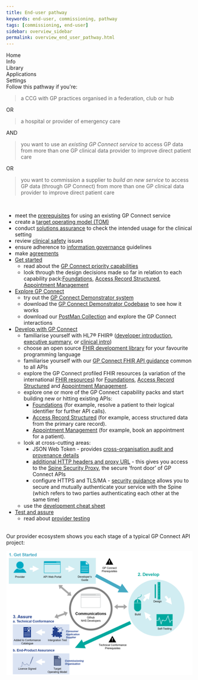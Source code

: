 ```yaml
---
title: End-user pathway
keywords: end-user, commissioning, pathway
tags: [commissioning, end-user]
sidebar: overview_sidebar
permalink: overview_end_user_pathway.html
---
```

<div><i class="fas fa-home fa-fw" style="background:MistyRose"></i> Home</div>
<div><i class="fas fa-info fa-fw" style="background:MistyRose"></i> Info</div>
<div><i class="fas fa-book fa-fw" style="background:MistyRose"></i> Library</div>
<div><i class="fas fa-pencil-alt fa-fw" style="background:MistyRose"></i> Applications</div>
<div><i class="fas fa-cog fa-fw" style="background:MistyRose"></i> Settings</div>         
Follow this pathway if you're:

> a CCG with GP practices organised in a federation, club or hub

OR

> a hospital or provider of emergency care

AND

> you want to use an *existing GP Connect service* to access GP data from more than one GP clinical data provider to improve direct patient care

OR

> you want to commission a supplier to *build an new service* to access GP data (through GP Connect) from more than one GP clinical data provider to improve direct patient care
<br/> 

-   meet the [prerequisites]() for using an existing GP Connect service 
-   create a [target operating model (TOM)]()
-   conduct [solutions assurance]() to check the intended usage for the clinical setting
-   review [clinical safety]() issues
-   ensure adherence to [information governance]() guidelines
-   make [agreements]()
-   [Get started](overview_provider_pathway.html)
    - read about the [GP Connect priority capabilities](overview_priority_capabilities.html)
    - look through the design decisions made so far in relation to each capability pack:[Foundations](foundations_design.html), [Access Record Structured](accessrecord_structured_design.html), [Appointment Management](appointments_design.html)
-   [Explore GP Connect](overview_explore.html)
    - try out the [GP Connect Demonstrator system](system_demonstrator.html)
    - download the [GP Connect Demonstrator Codebase](gpconnect-demonstrator) to see how it works
    - download our [PostMan Collection](system_reference_postman.html) and explore the GP Connect interactions
-   [Develop with GP Connect](overview_development.html)
    - familiarise yourself with HL7® FHIR® ([developer introduction](http://www.hl7.org/implement/standards/fhir/overview-dev.html), [executive summary](http://www.hl7.org/implement/standards/fhir/summary.html), or [clinical intro](http://www.hl7.org/implement/standards/fhir/overview-clinical.html))
    - choose an open source [FHIR development library](development_fhir_open_source_guidance.html) for your favourite programming language
    - familiarise yourself with our [GP Connect FHIR API guidance](development_fhir_api_guidance.html) common to all APIs
    - explore the GP Connect profiled FHIR resources (a variation of the international [FHIR resources](https://www.hl7.org/fhir/STU3/)) for [Foundations](datalibraryfoundation.html), [Access Record Structured](accessrecord_structured_development_resources_overview.html) and [Appointment Management](datalibraryappointment.html).
    - explore one or more of the GP Connect capability packs and start building new or hitting existing APIs:
      - [Foundations](foundations.html) (for example, resolve a patient to their logical identifier for further API calls).
      - [Access Record Structured](accessrecord_structured.html) (for example, access structured data from the primary care record).
      - [Appointment Management](appointments.html) (for example, book an appointment for a patient).
    - look at cross-cutting areas:
      - JSON Web Token - provides [cross-organisation audit and provenance details](integration_cross_organisation_audit_and_provenance.html)
      - [additional HTTP headers and proxy URL]() - this gives you access to the [Spine Security Proxy](integration_spine_security_proxy.html), the secure ‘front door’ of GP Connect APIs
      - configure HTTPS and TLS/MA - [security guidance](development_api_security_guidance.html) allows you to secure and mutually authenticate your service with the Spine (which refers to two parties authenticating each other at the same time)
    - use the [development cheat sheet](development_deliverables.html)
-   [Test and assure](overview_test_and_assurance.html)     
    - read about [provider testing](testing_api_provider_testing.html)

<br/> 
Our provider ecosystem shows you each stage of a typical GP Connect API project:

![Img](images/overview/API_Ecosystem_Diagram_Provider.png)
